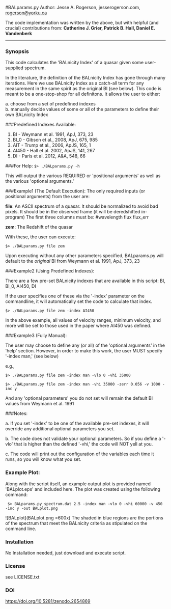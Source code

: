 #BALparams.py
Author: Jesse A. Rogerson, jesserogerson.com, rogerson@yorku.ca

The code implementation was written by the above, but with helpful (and crucial) contributions from: **Catherine J. Grier, Patrick B. Hall, Daniel E. Vandenberk**

-----

### Synopsis

This code calculates the 'BALnicity Index' of a quasar given some user-supplied spectrum.

In the literature, the definition of the BALnicity Index has gone through many iterations. Here we use BALnicity Index as a catch-all term for any measurement in the same spirit as the original BI (see below). This code is meant to be a one-stop-shop for all definitons. It allows the user to either:

a. choose from a set of predefined indexes  
b. manually decide values of some or all of the parameters to define their own BALnicity Index

###Predefined Indexes Available:

1. BI - Weymann et al. 1991, ApJ, 373, 23
2. BI_0 - Gibson et al., 2008, ApJ, 675, 985
3. AIT - Trump et al., 2006, ApJS, 165, 1
4. AI450 - Hall et al. 2002, ApJS, 141, 267
5. DI - Paris et al. 2012, A&A, 548, 66


###For Help:
`$> ./BALparams.py -h`

This will output the various REQUIRED or 'positional arguments' as well as the various 'optional arguments.'

###Example1 (The Default Execution):
The only required inputs (or positional arguments) from the user are:

**file**: An ASCII spectrum of a quasar. It should be normalized to avoid bad
pixels. It should be in the observed frame (it will be deredshifted in-program)
The first three columns must be: #wavelength flux flux_err

**zem**:  The Redshift of the quasar

With these, the user can execute:

`$> ./BALparams.py file zem`

Upon executing without any other parameters specified,
BALparams.py will default to the *original* BI from
Weymann et al. 1991, ApJ, 373, 23

###Example2 (Using Predefined Indexes):

There are a few pre-set BALnicity indexes that are available in this script: BI, BI_0, AI450, DI

If the user specifies one of these via the '-index' parameter on the commandline, it will automatically set the code to calculate that index.

`$> ./BALparams.py file zem -index AI450`

In the above example, all values of velocity ranges, minimum velocity, and more will be set to those used in the paper where AI450 was defined.

###Example3 (Fully Manual):

The user may choose to define any (or all) of the 'optional arguments' in the 'help' section. However, in order to make this work, the user MUST specify '-index man,' (see below)

e.g.,

`$> ./BALparams.py file zem -index man -vlo 0 -vhi 35000`

`$> ./BALparams.py file zem -index man -vhi 35000 -zerr 0.056 -v 1000 -inc y`

And any 'optional parameters' you do not set will remain the default BI values from Weymann et al. 1991

###Notes:

a. If you set '-index' to be one of the available pre-set indexes, it will override any additional optional parameters you set.

b. The code does not validate your optional parameters. So if you define a '-vlo' that is higher than the defined '-vhi,' the code will NOT yell at you.

c. The code will print out the configuration of the
variables each time it runs, so you will know what you set.

### Example Plot:

Along with the script itself, an example output plot is provided named 'BALplot.eps' and included here. The plot was created using the following command:

`
$> BALparams.py spectrum.dat 2.5 -index man -vlo 0 -vhi 60000 -v 450 -inc y -out BALplot.png`

![BALplot](BALplot.png =600x)
The shaded in blue regions are the portions of the spectrum that meet the BALnicity criteria as stipulated on the command line.


### Installation

No Installation needed, just download and execute script.

### License

see LICENSE.txt

### DOI

https://doi.org/10.5281/zenodo.2654869
